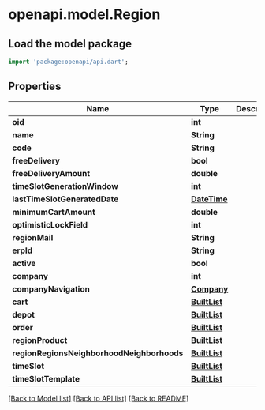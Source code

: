 # openapi.model.Region

## Load the model package
```dart
import 'package:openapi/api.dart';
```

## Properties
Name | Type | Description | Notes
------------ | ------------- | ------------- | -------------
**oid** | **int** |  | [optional] 
**name** | **String** |  | [optional] 
**code** | **String** |  | [optional] 
**freeDelivery** | **bool** |  | [optional] 
**freeDeliveryAmount** | **double** |  | [optional] 
**timeSlotGenerationWindow** | **int** |  | [optional] 
**lastTimeSlotGeneratedDate** | [**DateTime**](DateTime.md) |  | [optional] 
**minimumCartAmount** | **double** |  | [optional] 
**optimisticLockField** | **int** |  | [optional] 
**regionMail** | **String** |  | [optional] 
**erpId** | **String** |  | [optional] 
**active** | **bool** |  | [optional] 
**company** | **int** |  | [optional] 
**companyNavigation** | [**Company**](Company.md) |  | [optional] 
**cart** | [**BuiltList<Cart>**](Cart.md) |  | [optional] 
**depot** | [**BuiltList<Depot>**](Depot.md) |  | [optional] 
**order** | [**BuiltList<Order>**](Order.md) |  | [optional] 
**regionProduct** | [**BuiltList<RegionProduct>**](RegionProduct.md) |  | [optional] 
**regionRegionsNeighborhoodNeighborhoods** | [**BuiltList<RegionRegionsNeighborhoodNeighborhoods>**](RegionRegionsNeighborhoodNeighborhoods.md) |  | [optional] 
**timeSlot** | [**BuiltList<TimeSlot>**](TimeSlot.md) |  | [optional] 
**timeSlotTemplate** | [**BuiltList<TimeSlotTemplate>**](TimeSlotTemplate.md) |  | [optional] 

[[Back to Model list]](../README.md#documentation-for-models) [[Back to API list]](../README.md#documentation-for-api-endpoints) [[Back to README]](../README.md)


